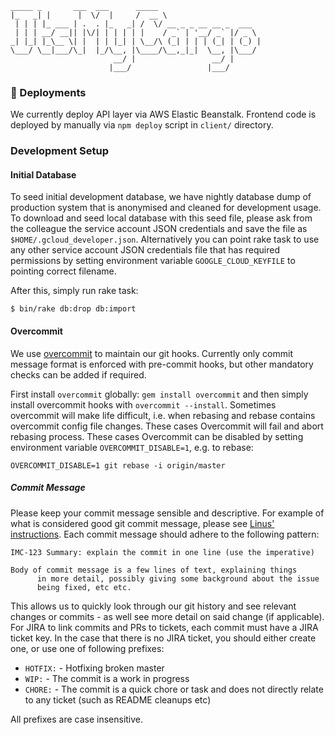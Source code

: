     _____ _       ___  ___      _____
    |_   _| |      |  \/  |     /  __ \
     | | | |_ ___ | .  . |_   _| /  \/ __ _ _ __ __ _  ___
     | | | __/ __|| |\/| | | | | |    / _` | '__/ _` |/ _ \
    _| |_| |_\__ \| |  | | |_| | \__/\ (_| | | | (_| | (_) |
    \___/ \__|___/\_|  |_/\__, |\____/\__,_|_|  \__, |\___/
                           __/ |                 __/ |
                          |___/                 |___/

### :ship: Deployments

We currently deploy API layer via AWS Elastic Beanstalk.
Frontend code is deployed by manually via `npm deploy` script in `client/` directory.

### Development Setup


#### Initial Database

To seed initial development database, we have nightly database dump of production system that is anonymised and cleaned
for development usage. To download and seed local database with this seed file, please ask from the colleague the
service account JSON credentials and save the file as `$HOME/.gcloud_developer.json`. Alternatively you can point
rake task to use any other service account JSON credentials file that has required permissions by setting environment
variable `GOOGLE_CLOUD_KEYFILE` to pointing correct filename.

After this, simply run rake task:

    $ bin/rake db:drop db:import

#### Overcommit

We use [overcommit](https://github.com/brigade/overcommit) to maintain our git hooks. Currently only commit message format
is enforced with pre-commit hooks, but other mandatory checks can be added if required.

First install `overcommit` globally: `gem install overcommit` and then simply install overcommit hooks with
`overcommit --install`.
Sometimes overcommit will make life difficult, i.e. when rebasing and rebase contains overcommit config file changes.
These cases Overcommit will fail and abort rebasing process. These cases Overcommit can be disabled by setting environment
variable `OVERCOMMIT_DISABLE=1`, e.g. to rebase:

    OVERCOMMIT_DISABLE=1 git rebase -i origin/master

##### Commit Message

Please keep your commit message sensible and descriptive. For example of what is considered good git commit message,
please see [Linus' instructions](https://github.com/torvalds/subsurface-for-dirk/blob/master/README#L92). Each commit
message should adhere to the following pattern:

    IMC-123 Summary: explain the commit in one line (use the imperative)

    Body of commit message is a few lines of text, explaining things
          in more detail, possibly giving some background about the issue
          being fixed, etc etc.

This allows us to quickly look through our git history and see relevant changes or commits - as well see more detail on said change (if applicable). For JIRA to link commits and PRs to tickets, each commit must have a JIRA ticket key. In the case that there is no JIRA ticket, you should either create one, or use one of following prefixes:

  * `HOTFIX:` - Hotfixing broken master
  * `WIP:` - The commit is a work in progress
  * `CHORE:` - The commit is a quick chore or task and does not directly relate to any ticket (such as README cleanups etc)

All prefixes are case insensitive.
